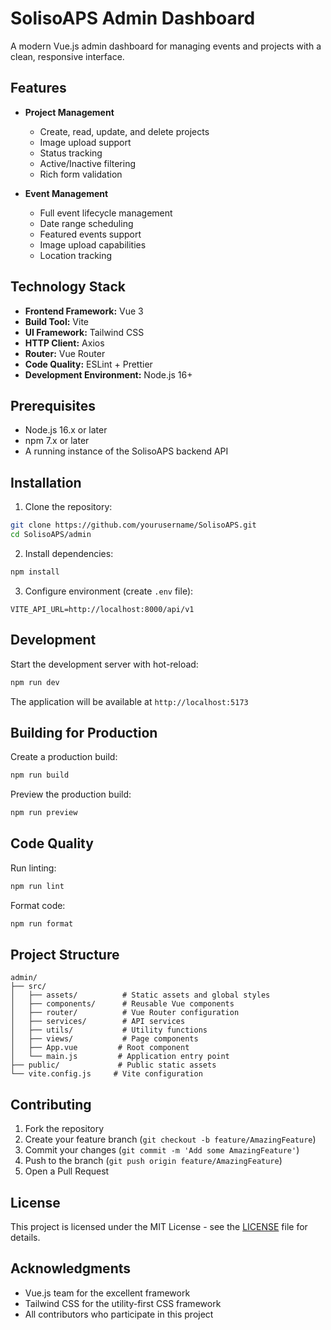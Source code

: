 # SolisoAPS Admin Dashboard

A modern Vue.js admin dashboard for managing events and projects with a clean, responsive interface.

## Features

- **Project Management**
  - Create, read, update, and delete projects
  - Image upload support
  - Status tracking 
  - Active/Inactive filtering
  - Rich form validation

- **Event Management** 
  - Full event lifecycle management
  - Date range scheduling
  - Featured events support
  - Image upload capabilities
  - Location tracking

## Technology Stack

- **Frontend Framework:** Vue 3
- **Build Tool:** Vite
- **UI Framework:** Tailwind CSS
- **HTTP Client:** Axios
- **Router:** Vue Router
- **Code Quality:** ESLint + Prettier
- **Development Environment:** Node.js 16+

## Prerequisites

- Node.js 16.x or later
- npm 7.x or later
- A running instance of the SolisoAPS backend API

## Installation

1. Clone the repository:
```bash
git clone https://github.com/yourusername/SolisoAPS.git
cd SolisoAPS/admin
```

2. Install dependencies:
```bash
npm install
```

3. Configure environment (create `.env` file):
```env
VITE_API_URL=http://localhost:8000/api/v1
```

## Development

Start the development server with hot-reload:
```bash
npm run dev
```

The application will be available at `http://localhost:5173`

## Building for Production

Create a production build:
```bash
npm run build
```

Preview the production build:
```bash
npm run preview
```

## Code Quality

Run linting:
```bash
npm run lint
```

Format code:
```bash
npm run format
```

## Project Structure

```
admin/
├── src/
│   ├── assets/          # Static assets and global styles
│   ├── components/      # Reusable Vue components
│   ├── router/          # Vue Router configuration
│   ├── services/        # API services
│   ├── utils/           # Utility functions
│   ├── views/           # Page components
│   ├── App.vue         # Root component
│   └── main.js         # Application entry point
├── public/             # Public static assets
└── vite.config.js     # Vite configuration
```

## Contributing

1. Fork the repository
2. Create your feature branch (`git checkout -b feature/AmazingFeature`)
3. Commit your changes (`git commit -m 'Add some AmazingFeature'`)
4. Push to the branch (`git push origin feature/AmazingFeature`)
5. Open a Pull Request

## License

This project is licensed under the MIT License - see the [LICENSE](LICENSE) file for details.

## Acknowledgments

- Vue.js team for the excellent framework
- Tailwind CSS for the utility-first CSS framework
- All contributors who participate in this project
